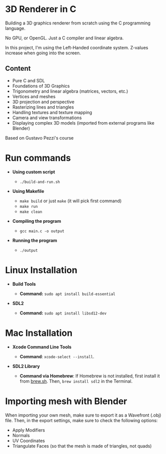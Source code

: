 # 3D Renderer in C

Building a 3D graphics renderer from scratch using the C programming language.

No GPU, or OpenGL. Just a C compiler and linear algebra.

In this project, I'm using the Left-Handed coordinate system. Z-values increase when going into the screen.

## Content

- Pure C and SDL
- Foundations of 3D Graphics
- Trigonometry and linear algebra (matrices, vectors, etc.)
- Vertices and meshes
- 3D projection and perspective
- Rasterizing lines and triangles
- Handling textures and texture mapping
- Camera and view transformations
- Displaying complex 3D models (imported from external programs like Blender)

Based on Gustavo Pezzi's course

# Run commands

- **Using custom script**

  - `./build-and-run.sh`

- **Using Makefile**

  - `make build` or just `make` (it will pick first command)
  - `make run`
  - `make clean`

- **Compiling the program**

  - `gcc main.c -o output`

- **Running the program**
  - `./output`

# Linux Installation

- **Build Tools**

  - **Command:** `sudo apt install build-essential`

- **SDL2**

  - **Command:** `sudo apt install libsd12-dev`

# Mac Installation

- **Xcode Command Line Tools**

  - **Command**: `xcode-select --install`.

- **SDL2 Library**

  - **Command via Homebrew**: If Homebrew is not installed, first install it from [brew.sh](https://brew.sh/). Then, `brew install sdl2` in the Terminal.

# Importing mesh with Blender

When importing your own mesh, make sure to export it as a Wavefront (.obj) file. Then, in the export settings, make sure to check the following options:

- Apply Modifiers
- Normals
- UV Coordinates
- Triangulate Faces (so that the mesh is made of triangles, not quads)

